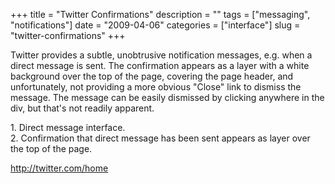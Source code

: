 +++
title = "Twitter Confirmations"
description = ""
tags = ["messaging", "notifications"]
date = "2009-04-06"
categories = ["interface"]
slug = "twitter-confirmations"
+++


<p>Twitter provides a subtle, unobtrusive notification messages, e.g. when a direct message is sent. The confirmation appears as a layer with a white background over the top of the page, covering the page header, and unfortunately, not providing a more obvious "Close" link to dismiss the message. The message can be easily dismissed by clicking anywhere in the div, but that's not readily apparent.</p>
<div id="screens-full" class="clear"><div class="caption">1. Direct message interface.</div><div class="fullimg clear"><a href="/media/interface/twitter-dm-confirmation-1.png" class="group" rel="group" title="1. Direct message interface."><img src="/media/interface/twitter-dm-confirmation-1.png" alt="" class="img-responsive"></a></div></div><div id="screens-full" class="clear"><div class="caption">2. Confirmation that direct message has been sent appears as layer over the top of the page.</div><div class="fullimg clear"><a href="/media/interface/twitter-dm-confirmation-2.png" class="group" rel="group" title="2. Confirmation that direct message has been sent appears as layer over the top of the page."><img src="/media/interface/twitter-dm-confirmation-2.png" alt="" class="img-responsive"></a></div></div>        
<p><a href="http://twitter.com/home">http://twitter.com/home</a></p>

